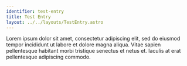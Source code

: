 ```yaml
---
identifier: test-entry
title: Test Entry
layout: ../../layouts/TestEntry.astro
---
```

Lorem ipsum dolor sit amet, consectetur adipiscing elit, sed do eiusmod tempor incididunt ut labore et dolore magna aliqua. Vitae sapien pellentesque habitant morbi tristique senectus et netus et. Iaculis at erat pellentesque adipiscing commodo.